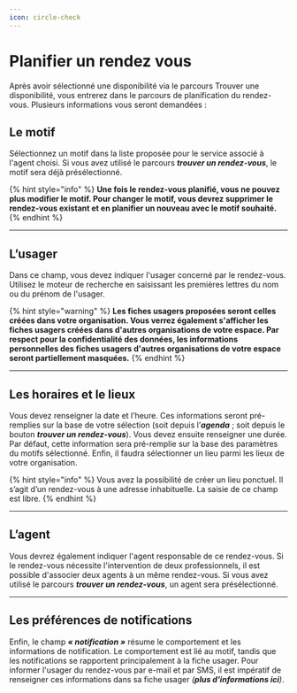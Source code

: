 ```yaml
---
icon: circle-check
---
```


# Planifier un rendez vous

Après avoir sélectionné une disponibilité via le parcours Trouver une disponibilité, vous entrerez dans le parcours de planification du rendez-vous. Plusieurs informations vous seront demandées :

## Le m**otif**

Sélectionnez un motif dans la liste proposée pour le service associé à l'agent choisi. Si vous avez utilisé le parcours _**trouver un rendez-vous**_, le motif sera déjà présélectionné.

{% hint style="info" %}
**Une fois le rendez-vous planifié, vous ne pouvez plus modifier le motif. Pour changer le motif, vous devrez supprimer le rendez-vous existant et en planifier un nouveau avec le motif souhaité.**
{% endhint %}

***

## L’u**sager**

Dans ce champ, vous devez indiquer l'usager concerné par le rendez-vous. Utilisez le moteur de recherche en saisissant les premières lettres du nom ou du prénom de l'usager.

{% hint style="warning" %}
**Les fiches usagers proposées seront celles créées dans votre organisation. Vous verrez également s'afficher les fiches usagers créées dans d'autres organisations de votre espace. Par respect pour la confidentialité des données, les informations personnelles des fiches usagers d'autres organisations de votre espace seront partiellement masquées.**
{% endhint %}

***

## Les horaires et le lieux

Vous devez renseigner la date et l’heure. Ces informations seront pré-remplies sur la base de votre sélection (soit depuis l’_**agenda**_ ; soit depuis le bouton _**trouver un rendez-vous**_). Vous devez ensuite renseigner une durée. Par défaut, cette information sera pré-remplie sur la base des paramètres du motifs sélectionné. Enfin, il faudra sélectionner un lieu parmi les lieux de votre organisation.

{% hint style="info" %}
Vous avez la possibilité de créer un lieu ponctuel. Il s’agit d’un rendez-vous à une adresse inhabituelle. La saisie de ce champ est libre.
{% endhint %}

***

## L’a**gent**

Vous devrez également indiquer l'agent responsable de ce rendez-vous. Si le rendez-vous nécessite l'intervention de deux professionnels, il est possible d'associer deux agents à un même rendez-vous. Si vous avez utilisé le parcours _**trouver un rendez-vous**_, un agent sera présélectionné.

***

## **Les préférences de notifications**

Enfin, le champ _**« notification »**_ résume le comportement et les informations de notification. Le comportement est lié au motif, tandis que les notifications se rapportent principalement à la fiche usager. Pour informer l'usager du rendez-vous par e-mail et par SMS, il est impératif de renseigner ces informations dans sa fiche usager _(**plus d'informations ici**)_.


